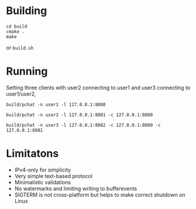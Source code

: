 # Building
```
cd build
cmake .
make
```
or `build.sh`

# Running
Setting three clients with user2 connecting to user1 and user3 connecting to user1/user2,
```
build/pchat -n user1 -l 127.0.0.1:8080

build/pchat -n user2 -l 127.0.0.1:8081 -c 127.0.0.1:8080

build/pchat -n user3 -l 127.0.0.1:8082 -c 127.0.0.1:8080 -c 127.0.0.1:8081
```

# Limitatons
* IPv4-only for simplicity
* Very simple text-based protocol
* Minimalistic validations
* No watermarks and limiting writing to bufferevents
* SIGTERM is not cross-platform but helps to make correct shutdown on Linux


